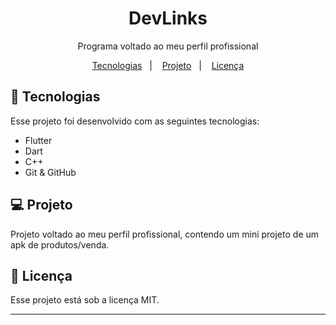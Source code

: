 <h1 align="center"> DevLinks </h1>

<p align="center">
Programa voltado ao meu perfil profissional
</p>

<p align="center">
  <a href="#-tecnologias">Tecnologias</a>&nbsp;&nbsp;&nbsp;|&nbsp;&nbsp;&nbsp;
  <a href="#-projeto">Projeto</a>&nbsp;&nbsp;&nbsp;|&nbsp;&nbsp;&nbsp;
  <a href="#memo-licença">Licença</a>
</p>

## 🚀 Tecnologias

Esse projeto foi desenvolvido com as seguintes tecnologias:

- Flutter
- Dart
- C++
- Git & GitHub

## 💻 Projeto

Projeto voltado ao meu perfil profissional, contendo um mini projeto de um apk de produtos/venda.

## :memo: Licença

Esse projeto está sob a licença MIT.

---
